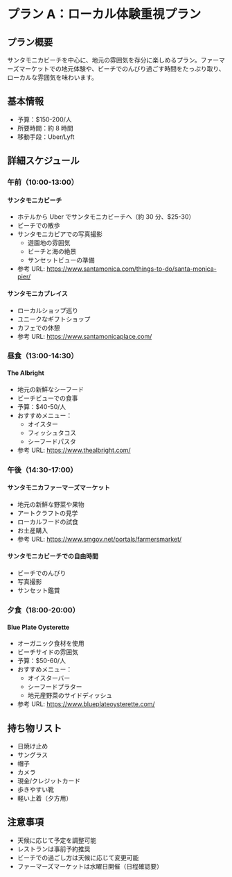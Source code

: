 # プラン A：ローカル体験重視プラン

## プラン概要

サンタモニカビーチを中心に、地元の雰囲気を存分に楽しめるプラン。ファーマーズマーケットでの地元体験や、ビーチでのんびり過ごす時間をたっぷり取り、ローカルな雰囲気を味わいます。

## 基本情報

- 予算：$150-200/人
- 所要時間：約 8 時間
- 移動手段：Uber/Lyft

## 詳細スケジュール

### 午前（10:00-13:00）

#### サンタモニカビーチ

- ホテルから Uber でサンタモニカビーチへ（約 30 分、$25-30）
- ビーチでの散歩
- サンタモニカピアでの写真撮影
  - 遊園地の雰囲気
  - ビーチと海の絶景
  - サンセットビューの準備
- 参考 URL: https://www.santamonica.com/things-to-do/santa-monica-pier/

#### サンタモニカプレイス

- ローカルショップ巡り
- ユニークなギフトショップ
- カフェでの休憩
- 参考 URL: https://www.santamonicaplace.com/

### 昼食（13:00-14:30）

#### The Albright

- 地元の新鮮なシーフード
- ビーチビューでの食事
- 予算：$40-50/人
- おすすめメニュー：
  - オイスター
  - フィッシュタコス
  - シーフードパスタ
- 参考 URL: https://www.thealbright.com/

### 午後（14:30-17:00）

#### サンタモニカファーマーズマーケット

- 地元の新鮮な野菜や果物
- アートクラフトの見学
- ローカルフードの試食
- お土産購入
- 参考 URL: https://www.smgov.net/portals/farmersmarket/

#### サンタモニカビーチでの自由時間

- ビーチでのんびり
- 写真撮影
- サンセット鑑賞

### 夕食（18:00-20:00）

#### Blue Plate Oysterette

- オーガニック食材を使用
- ビーチサイドの雰囲気
- 予算：$50-60/人
- おすすめメニュー：
  - オイスターバー
  - シーフードプラター
  - 地元産野菜のサイドディッシュ
- 参考 URL: https://www.blueplateoysterette.com/

## 持ち物リスト

- 日焼け止め
- サングラス
- 帽子
- カメラ
- 現金/クレジットカード
- 歩きやすい靴
- 軽い上着（夕方用）

## 注意事項

- 天候に応じて予定を調整可能
- レストランは事前予約推奨
- ビーチでの過ごし方は天候に応じて変更可能
- ファーマーズマーケットは水曜日開催（日程確認要）
